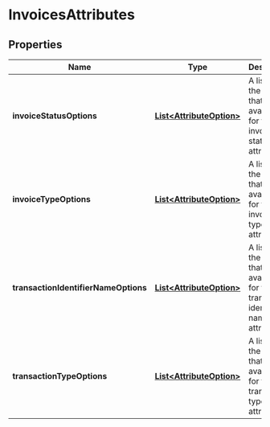 # InvoicesAttributes

## Properties
Name | Type | Description | Notes
------------ | ------------- | ------------- | -------------
**invoiceStatusOptions** | [**List&lt;AttributeOption&gt;**](AttributeOption.md) | A list of all the options that are available for the invoice status attribute. |  [optional]
**invoiceTypeOptions** | [**List&lt;AttributeOption&gt;**](AttributeOption.md) | A list of all the options that are available for the invoice type attribute. |  [optional]
**transactionIdentifierNameOptions** | [**List&lt;AttributeOption&gt;**](AttributeOption.md) | A list of all the options that are available for the transaction identifier name attribute. |  [optional]
**transactionTypeOptions** | [**List&lt;AttributeOption&gt;**](AttributeOption.md) | A list of all the options that are available for the transaction type attribute. |  [optional]
